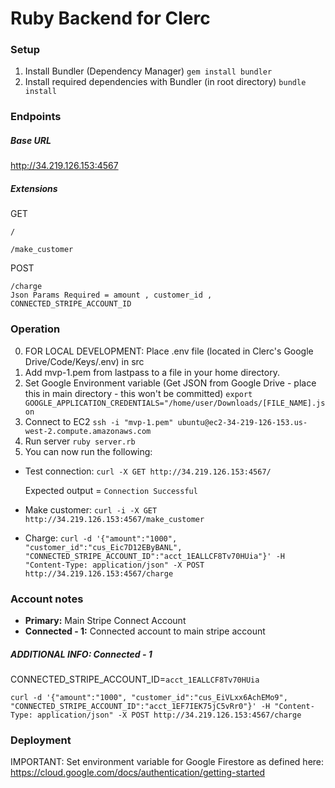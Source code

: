 # Ruby Backend for Clerc

### Setup 
1. Install Bundler (Dependency Manager)
```gem install bundler```
2. Install required dependencies with Bundler (in root directory)
```bundle install```

### Endpoints

##### Base URL
http://34.219.126.153:4567
##### Extensions
GET

    /

    /make_customer
POST

    /charge
    Json Params Required = amount , customer_id , CONNECTED_STRIPE_ACCOUNT_ID
    
### Operation
0. FOR LOCAL DEVELOPMENT: Place .env file (located in Clerc's Google Drive/Code/Keys/.env) in src
0. Add mvp-1.pem from lastpass to a file in your home directory.
0. Set Google Environment variable (Get JSON from Google Drive - place this in main directory - this won't be committed)
```export GOOGLE_APPLICATION_CREDENTIALS="/home/user/Downloads/[FILE_NAME].json```
1. Connect to EC2
```ssh -i "mvp-1.pem" ubuntu@ec2-34-219-126-153.us-west-2.compute.amazonaws.com```
2. Run server
```ruby server.rb```
3. You can now run the following:
- Test connection:
```curl -X GET http://34.219.126.153:4567/```

    Expected output =
```Connection Successful```
- Make customer:
```curl -i -X GET  http://34.219.126.153:4567/make_customer```
- Charge: 
```curl -d '{"amount":"1000", "customer_id":"cus_Eic7D12EByBANL", "CONNECTED_STRIPE_ACCOUNT_ID":"acct_1EALLCF8Tv70HUia"}' -H "Content-Type: application/json" -X POST http://34.219.126.153:4567/charge```

### Account notes
- **Primary:** Main Stripe Connect Account
- **Connected - 1:** Connected account to main stripe account

##### ADDITIONAL INFO: Connected - 1 
CONNECTED_STRIPE_ACCOUNT_ID=```acct_1EALLCF8Tv70HUia```
``` 
curl -d '{"amount":"1000", "customer_id":"cus_EiVLxx6AchEMo9", "CONNECTED_STRIPE_ACCOUNT_ID":"acct_1EF7IEK75jC5vRr0"}' -H "Content-Type: application/json" -X POST http://34.219.126.153:4567/charge
```

### Deployment
IMPORTANT: Set environment variable for Google Firestore as defined here: https://cloud.google.com/docs/authentication/getting-started